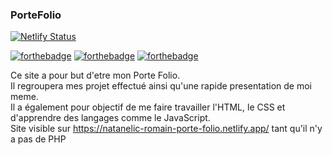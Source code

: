 ### PorteFolio

[![Netlify Status](https://api.netlify.com/api/v1/badges/a84ab1f4-b379-4d33-bbd9-4deb6b11703e/deploy-status)](https://app.netlify.com/sites/leane-muller-portfolio/deploys)

[![forthebadge](https://forthebadge.com/images/badges/uses-html.svg)](https://forthebadge.com)
[![forthebadge](https://forthebadge.com/images/badges/uses-css.svg)](https://forthebadge.com)
[![forthebadge](https://forthebadge.com/images/badges/uses-js.svg)](https://forthebadge.com)


Ce site a pour but d'etre mon Porte Folio.  <br>
Il regroupera mes projet effectué ainsi qu'une rapide presentation de moi meme.  <br>
Il a également pour objectif de me faire travailler l'HTML, le CSS et d'apprendre des langages comme le JavaScript. <br>
Site visible sur https://natanelic-romain-porte-folio.netlify.app/ tant qu'il n'y a pas de PHP <br>
